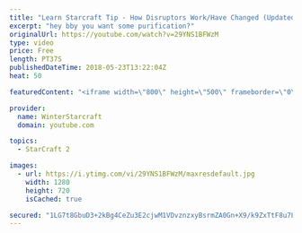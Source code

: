 ```yaml
---
title: "Learn Starcraft Tip - How Disruptors Work/Have Changed (Updated Patch 4.0 2018)"
excerpt: "hey bby you want some purification?"
originalUrl: https://youtube.com/watch?v=29YNS1BFWzM
type: video
price: Free
length: PT37S
publishedDateTime: 2018-05-23T13:22:04Z
heat: 50

featuredContent: "<iframe width=\"800\" height=\"500\" frameborder=\"0\" src=\"https://www.youtube.com/embed/29YNS1BFWzM\" allow=\"accelerometer; autoplay; encrypted-media; gyroscope; picture-in-picture\" allowfullscreen></iframe>"

provider:
  name: WinterStarcraft
  domain: youtube.com

topics:
  - StarCraft 2

images:
  - url: https://i.ytimg.com/vi/29YNS1BFWzM/maxresdefault.jpg
    width: 1280
    height: 720
    isCached: true

secured: "1LG7t8GbuD3+2kBg4CeZu3E2cjwM1VDvznzxyBsrmZA0Gn+X9/k9ZxTtF8u7L6S7eDdGQ/5vLDSsBN89t/09GOrnLNVA5pu5OSOj0fe4v2Q6zLn5U9pDN3NlTk55RF8b67C8d38vZTyiPGL9ve4RfVEKUZQbK8EZQ2LkQ2tF6YKJyLvdtFoA/Q6A7CXDBbsUeIcB16/ObDcueLQw4ne7it7UuzgocgduAseOGLHHh2h+cA5OURRpB3mT8Heb/poEZfxX6omwvJF3hXgYzwloJ/idjb2w3xjEyJ/zL8Ov0RJx0fGWCrYi4F0IA3tGefZ2ZBjkUrKUA4l2jcl5fT3zYysdA+Ida7YqOdh8hhFaZBJYgnBu+wGXC1YRT7xZsCEDApA+JlToGz7vOBmzX3WFY9inJd1tHkSxAnNWZxFnWZU=;gW4WK6RY3fpkP7AxuOgZVw=="
---
```


